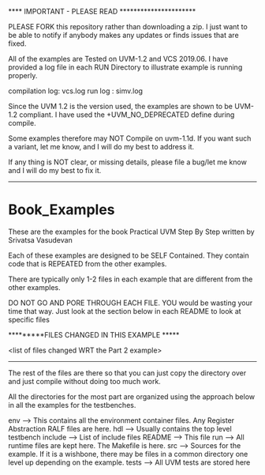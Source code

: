 
**** IMPORTANT  - PLEASE READ **********************

PLEASE FORK this repository rather than downloading a zip. I just want to be able to notify
if anybody makes  any updates or finds issues that are fixed. 

All of the examples are Tested on UVM-1.2 and VCS 2019.06. 
I have provided a log file in each RUN Directory to illustrate example is running properly.

compilation log: vcs.log
run log : simv.log

Since the UVM 1.2 is the version used, the examples are shown to be UVM-1.2 compliant.
I have used the +UVM_NO_DEPRECATED define during compile. 

Some examples therefore may NOT Compile on uvm-1.1d. If you want such a variant, let me know, and I will do my best to address it.

If any thing is NOT clear, or missing details, please file a bug/let me know and I will do my best to fix it.

****
# Book_Examples
These are the examples for the book Practical UVM Step By Step written by Srivatsa Vasudevan


Each of these examples are designed to be SELF Contained. 
They contain code that is REPEATED from the other examples. 

There are typically only 1-2 files in each example that are different
from the other examples. 

DO NOT GO AND PORE THROUGH EACH FILE. YOU would be wasting your time that way. 
Just look at the section below in each README to look at specific files

*********FILES CHANGED IN THIS EXAMPLE *****


<list of files changed WRT the Part 2 example> 



*************   


The rest of the files are there so that you can just copy the directory over 
and just compile without doing too much work.


All the directories  for the most part are organized using the approach below in all the examples for the testbenches.


env  --> This contains all the environment container files. Any Register Abstraction RALF files are here.
hdl  --> Usually contains the top level testbench
include --> List of include files
README --> This file
run --> All runtime files are kept here. The Makefile is here.
src --> Sources  for the example. If it is a wishbone, there may be files in a common directory one level up depending on the example.
tests --> All UVM tests are stored here


